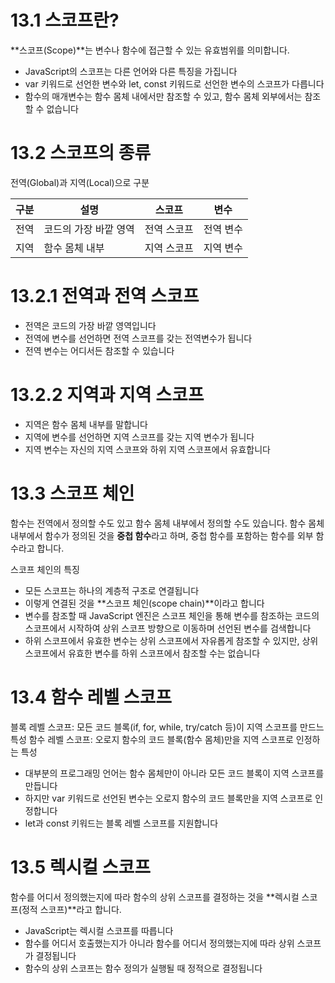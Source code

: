 # 13.1 스코프란?

**스코프(Scope)**는 변수나 함수에 접근할 수 있는 유효범위를 의미합니다.

- JavaScript의 스코프는 다른 언어와 다른 특징을 가집니다
- var 키워드로 선언한 변수와 let, const 키워드로 선언한 변수의 스코프가 다릅니다
- 함수의 매개변수는 함수 몸체 내에서만 참조할 수 있고, 함수 몸체 외부에서는 참조할 수 없습니다

# 13.2 스코프의 종류

전역(Global)과 지역(Local)으로 구분

| 구분 | 설명                  | 스코프      | 변수      |
| ---- | --------------------- | ----------- | --------- |
| 전역 | 코드의 가장 바깥 영역 | 전역 스코프 | 전역 변수 |
| 지역 | 함수 몸체 내부        | 지역 스코프 | 지역 변수 |

# 13.2.1 전역과 전역 스코프

- 전역은 코드의 가장 바깥 영역입니다
- 전역에 변수를 선언하면 전역 스코프를 갖는 전역변수가 됩니다
- 전역 변수는 어디서든 참조할 수 있습니다

# 13.2.2 지역과 지역 스코프

- 지역은 함수 몸체 내부를 말합니다
- 지역에 변수를 선언하면 지역 스코프를 갖는 지역 변수가 됩니다
- 지역 변수는 자신의 지역 스코프와 하위 지역 스코프에서 유효합니다

# 13.3 스코프 체인

함수는 전역에서 정의할 수도 있고 함수 몸체 내부에서 정의할 수도 있습니다. 함수 몸체 내부에서 함수가 정의된 것을 **중첩 함수**라고 하며, 중첩 함수를 포함하는 함수를 외부 함수라고 합니다.

스코프 체인의 특징

- 모든 스코프는 하나의 계층적 구조로 연결됩니다
- 이렇게 연결된 것을 **스코프 체인(scope chain)**이라고 합니다
- 변수를 참조할 때 JavaScript 엔진은 스코프 체인을 통해 변수를 참조하는 코드의 스코프에서 시작하여 상위 스코프 방향으로 이동하며 선언된 변수를 검색합니다
- 하위 스코프에서 유효한 변수는 상위 스코프에서 자유롭게 참조할 수 있지만, 상위 스코프에서 유효한 변수를 하위 스코프에서 참조할 수는 없습니다

# 13.4 함수 레벨 스코프

블록 레벨 스코프: 모든 코드 블록(if, for, while, try/catch 등)이 지역 스코프를 만드느 특성
함수 레벨 스코프: 오로지 함수의 코드 블록(함수 몸체)만을 지역 스코프로 인정하는 특성

- 대부분의 프로그래밍 언어는 함수 몸체만이 아니라 모든 코드 블록이 지역 스코프를 만듭니다
- 하지만 var 키워드로 선언된 변수는 오로지 함수의 코드 블록만을 지역 스코프로 인정합니다
- let과 const 키워드는 블록 레벨 스코프를 지원합니다

# 13.5 렉시컬 스코프

함수를 어디서 정의했는지에 따라 함수의 상위 스코프를 결정하는 것을 **렉시컬 스코프(정적 스코프)**라고 합니다.

- JavaScript는 렉시컬 스코프를 따릅니다
- 함수를 어디서 호출했는지가 아니라 함수를 어디서 정의했는지에 따라 상위 스코프가 결정됩니다
- 함수의 상위 스코프는 함수 정의가 실행될 때 정적으로 결정됩니다
